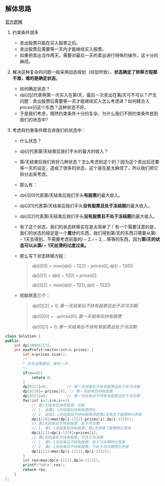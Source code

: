 ## 解体思路

[官方题解](https://leetcode-cn.com/problems/best-time-to-buy-and-sell-stock-with-cooldown/solution/zui-jia-mai-mai-gu-piao-shi-ji-han-leng-dong-qi-4/)

1.  约束条件很多

    *   卖出股票只能在买入股票之后。
    *   卖出股票后需要等一天内才能继续买入股票。
    *   如果把卖出当作两天，需要对最后一天的卖出进行特殊的操作，这十分的麻烦。

2.  解决这种复杂的问题一般采用动态规划（经验所致），**状态确定了转移方程都不难，难的是确定状态**。

    *   如何确定状态？
    *   $dp[i][j]$代表啊第一次买入在第$i$天，最后一次卖出在第$j$天可不可以？产生问题：卖出股票后需要等一天才能继续买入怎么考虑进？如何糅合入$prices[i]$这个东西？这种状态不好。
    *   于是我们考虑，既然约束条件十分的复杂，为什么我们不把约束条件放到我们的状态中?

3.  考虑将约束条件糅合进我们的状态中：

    *   什么状态？

    *   $dp[i]$代表第$i$天结束后我们手头的最大的收入？

    *   第$i$天结束后我们有好几种状态？怎么考虑到这个的？因为这个卖出后还要等一天的设定，造成了很多的状态，这个是在是太麻烦了，所以我们把它拆分出来考虑。

    *   那么有：

    *   $dp[i][0]$代表第$i$天结束后我们手头**有股票**的最大收入。

    *   $dp[i][1]$代表第$i$天结束后我们手头**没有股票且处于冻结期**的最大收入。

    *   $dp[i][2]$代表第$i$天结束后我们手头**没有股票且不处于冻结期**的最大收入。

    *   有了这个状态，我们的状态转移实在是太简单了！有一个需要注意的是，我们的状态的规定是一个**累计**的东西，我们得到第$i$天的东西只需要从第$i-1$天去得到，不需要考虑前面的$i-2,i-3,...$等等的东西，因为**第$i$天的状态可以从第$i-1$天丝滑的过度过来。**

    *   那么写下状态转移方程：

        >   $dp[i][0]=max(dp[i-1][2]-prices[i],dp[i-1][0])$
        >
        >   $dp[i][1]=dp[i-1][0]+prices[i]$
        >
        >   $dp[i][2]=max(dp[i-1][1],dp[i-1][2])$

    *   初始状态三个：

        >   $dp[0][2]=0;      第一天结束后不持有股票且处于非冷冻期$
        >
        >   $dp[0][0]=-prices[0];  第一天结束后持有股票$
        >
        >   $dp[0][1]=0;      第一天结束后不持有有股票且处于冷冻期$

```c++
class Solution {
public:
    int dp[10005][3];
    int maxProfit(vector<int>& prices) {
        int n=prices.size();
        /*
        * 这句话需要些，被坑一次
        */
        if(n==0){
            return 0;
        }
        dp[0][2]=0;         // 第一天结束后不持有股票且处于非冷冻期
        dp[0][0]=-prices[0]; // 第一天结束后持有股票
        dp[0][1]=0;         // 第一天结束后不持有有股票且处于冷冻期
        for(int i=1;i<n;i++){
            // 第i天结束后持有股票，可能
            // 1. 由第i-1天结束后持有股票转化
            // 2. 由低i-1天结束后不持有股票但是第i天购买了股票转化而来
            dp[i][0]=max(dp[i-1][2]-prices[i],dp[i-1][0]);
            // 第i天结束后不持有股票，处于冷冻期
            // 1. 第i-1天结束后持有股票，第i天卖掉了股票转化而来
            dp[i][1]=dp[i-1][0]+prices[i];
            // 第i天结束后不持有股票，不处于冷冻期
            // 1. 第i-1天结束后不持有股票，处于冷冻期转化而来
            // 2. 第i-1天结束后不持有股票，不处于冷冻期转化而来
            dp[i][2]=max(dp[i-1][1],dp[i-1][2]);
        }   
        int res=max(dp[n-1][1],dp[n-1][2]);
        printf("%d\n",res);
        return res; 
    }
};
```

